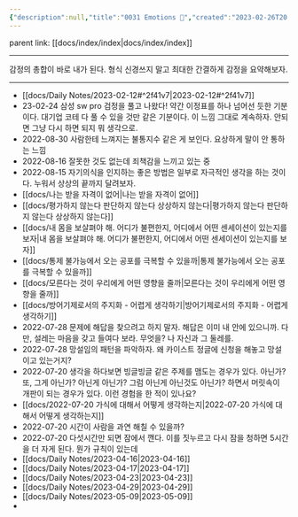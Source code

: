 ```yaml
---
{"description":null,"title":"0031 Emotions 🤔","created":"2023-02-26T20:14:43","categories":["archieve","emotion","감정"],"aliases":["emotion","감정"],"tags":[" 감정저널 ","감정저널"],"date created":"Sunday, February 26th 2023, 8:14:43 pm","date modified":"Monday, February 27th 2023, 6:20:45 pm","updated":"2023-07-15T21:32:55","dg-publish":true,"permalink":"/docs/index/0031-emotions/","dgPassFrontmatter":true}
---
```


parent link: [[docs/index/index\|docs/index/index]]

---

감정의 총합이 바로 내가 된다. 형식 신경쓰지 말고 최대한 간결하게 감정을 요약해보자.

___

- [[docs/Daily Notes/2023-02-12#^2f41v7\|2023-02-12#^2f41v7]]
- 23-02-24 삼성 sw pro 검정을 풀고 나왔다! 약간 이정표를 하나 넘어선 듯한 기분이다. 대기업 코테 다 풀 수 있을 것만 같은 기분이다. 이 느낌 그대로 계속하자. 안되면 그냥 다시 하면 되지 뭐 생각으로. 
- 2022-08-30 사람한테 느껴지는 불통지수 같은 게 보인다. 요상하게 말이 안 통하는 느낌
- 2022-08-16 잘못한 것도 없는데 죄책감을 느끼고 있는 중
- 2022-08-15 자기의식을 인지하는 좋은 방법은 일부로 자극적인 생각을 하는 것이다. 누워서 상상의 끝까지 달려보자.
- [[docs/나는 받을 자격이 없어\|나는 받을 자격이 없어]]
- [[docs/평가하지 않는다 판단하지 않는다 상상하지 않는다\|평가하지 않는다 판단하지 않는다 상상하지 않는다]]
- [[docs/내 몸을 보살펴야 해. 어디가 불편한지, 어디에서 어떤 센세이션이 있는지를 보자\|내 몸을 보살펴야 해. 어디가 불편한지, 어디에서 어떤 센세이션이 있는지를 보자]]
- [[docs/통제 불가능에서 오는 공포를 극복할 수 있을까\|통제 불가능에서 오는 공포를 극복할 수 있을까]]
- [[docs/모른다는 것이 우리에게 어떤 영향을 줄까\|모른다는 것이 우리에게 어떤 영향을 줄까]]
- [[docs/방어기제로서의 주지화 - 어렵게 생각하기\|방어기제로서의 주지화 - 어렵게 생각하기]]
- 2022-07-28 문제에 해답을 찾으려고 하지 말자. 해답은 이미 내 안에 있으니까. 다만, 설레는 마음을 갖고 들여다 보라. 무엇을? 나 자신과 그 둘레를.
- 2022-07-28 망설임의 패턴을 파악하자. 왜 카이스트 정글에 신청을 해놓고 망설이고 있는거지?
- 2022-07-20 생각을 하다보면 빙글빙글 같은 주제를 맴도는 경우가 있다. 아닌가? 또, 그게 아닌가? 아닌게 아닌가? 그럼 아닌게 아닌것도 아닌가? 하면서 머릿속이 개판이 되는 경우가 있다. 이런 경험을 한 적이 있나요? 
- [[docs/2022-07-20 가식에 대해서 어떻게 생각하는지\|2022-07-20 가식에 대해서 어떻게 생각하는지]]
- 2022-07-20 시간이 사람을 과연 해칠 수 있을까? 
- 2022-07-20 다섯시간만 되면 잠에서 깬다. 이를 짓누르고 다시 잠을 청하면 5시간을 더 자게 된다. 뭔가 규칙이 있는데
- [[docs/Daily Notes/2023-04-16\|2023-04-16]] 
- [[docs/Daily Notes/2023-04-17\|2023-04-17]]
- [[docs/Daily Notes/2023-04-23\|2023-04-23]]
- [[docs/Daily Notes/2023-04-29\|2023-04-29]]
- [[docs/Daily Notes/2023-05-09\|2023-05-09]]
- 
